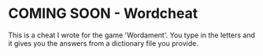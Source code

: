 COMING SOON - Wordcheat
=========
This is a cheat I wrote for the game 'Wordament'.
You type in the letters and it gives you the answers from a dictionary file you provide.
